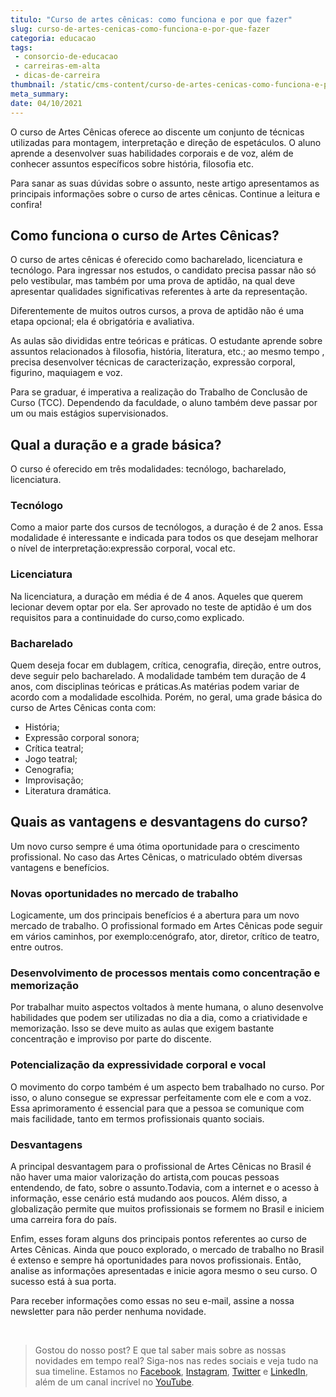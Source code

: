 ```yaml
---
titulo: "Curso de artes cênicas: como funciona e por que fazer"
slug: curso-de-artes-cenicas-como-funciona-e-por-que-fazer
categoria: educacao
tags:
 - consorcio-de-educacao
 - carreiras-em-alta
 - dicas-de-carreira
thumbnail: /static/cms-content/curso-de-artes-cenicas-como-funciona-e-por-que-fazer.jpeg
meta_summary: 
date: 04/10/2021
---
```

O curso de Artes Cênicas oferece ao discente um conjunto de técnicas utilizadas para montagem, interpretação e direção de espetáculos. O aluno aprende a desenvolver suas habilidades corporais e de voz, além de conhecer assuntos específicos sobre história, filosofia etc.

Para sanar as suas dúvidas sobre o assunto, neste artigo apresentamos as principais informações sobre o curso de artes cênicas. Continue a leitura e confira!

Como funciona o curso de Artes Cênicas?
---------------------------------------

O curso de artes cênicas é oferecido como bacharelado, licenciatura e tecnólogo. Para ingressar nos estudos, o candidato precisa passar não só pelo vestibular, mas também por uma prova de aptidão, na qual deve apresentar qualidades significativas referentes à arte da representação.

Diferentemente de muitos outros cursos, a prova de aptidão não é uma etapa opcional; ela é obrigatória e avaliativa.

As aulas são divididas entre teóricas e práticas. O estudante aprende sobre assuntos relacionados à filosofia, história, literatura, etc.; ao mesmo tempo , precisa desenvolver técnicas de caracterização, expressão corporal, figurino, maquiagem e voz.

Para se graduar, é imperativa a realização do Trabalho de Conclusão de Curso (TCC). Dependendo da faculdade, o aluno também deve passar por um ou mais estágios supervisionados.

Qual a duração e a grade básica?
--------------------------------

O curso é oferecido em três modalidades: tecnólogo, bacharelado, licenciatura.

### Tecnólogo

Como a maior parte dos cursos de tecnólogos, a duração é de 2 anos. Essa modalidade é interessante e indicada para todos os que desejam melhorar o nível de interpretação:expressão corporal, vocal etc.

### Licenciatura

Na licenciatura, a duração em média é de 4 anos. Aqueles que querem lecionar devem optar por ela. Ser aprovado no teste de aptidão é um dos requisitos para a continuidade do curso,como explicado.

### Bacharelado

Quem deseja focar em dublagem, crítica, cenografia, direção, entre outros, deve seguir pelo bacharelado. A modalidade também tem duração de 4 anos, com disciplinas teóricas e práticas.As matérias podem variar de acordo com a modalidade escolhida. Porém, no geral, uma grade básica do curso de Artes Cênicas conta com:

- História;
- Expressão corporal sonora;
- Crítica teatral;
- Jogo teatral;
- Cenografia;
- Improvisação;
- Literatura dramática.

Quais as vantagens e desvantagens do curso?
-------------------------------------------

Um novo curso sempre é uma ótima oportunidade para o crescimento profissional. No caso das Artes Cênicas, o matriculado obtém diversas vantagens e benefícios.

### Novas oportunidades no mercado de trabalho

Logicamente, um dos principais benefícios é a abertura para um novo mercado de trabalho. O profissional formado em Artes Cênicas pode seguir em vários caminhos, por exemplo:cenógrafo, ator, diretor, crítico de teatro, entre outros.

### Desenvolvimento de processos mentais como concentração e memorização

Por trabalhar muito aspectos voltados à mente humana, o aluno desenvolve habilidades que podem ser utilizadas no dia a dia, como a criatividade e memorização. Isso se deve muito as aulas que exigem bastante concentração e improviso por parte do discente.

### Potencialização da expressividade corporal e vocal

O movimento do corpo também é um aspecto bem trabalhado no curso. Por isso, o aluno consegue se expressar perfeitamente com ele e com a voz. Essa aprimoramento é essencial para que a pessoa se comunique com mais facilidade, tanto em termos profissionais quanto sociais.

### Desvantagens

A principal desvantagem para o profissional de Artes Cênicas no Brasil é não haver uma maior valorização do artista,com poucas pessoas entendendo, de fato, sobre o assunto.Todavia, com a internet e o acesso à informação, esse cenário está mudando aos poucos. Além disso, a globalização permite que muitos profissionais se formem no Brasil e iniciem uma carreira fora do país.

Enfim, esses foram alguns dos principais pontos referentes ao curso de Artes Cênicas. Ainda que pouco explorado, o mercado de trabalho no Brasil é extenso e sempre há oportunidades para novos profissionais. Então, analise as informações apresentadas e inicie agora mesmo o seu curso. O sucesso está à sua porta.

Para receber informações como essas no seu e-mail, assine a nossa newsletter para não perder nenhuma novidade.

‍

> Gostou do nosso post? E que tal saber mais sobre as nossas novidades em tempo real? Siga-nos nas redes sociais e veja tudo na sua timeline. Estamos no [Facebook](https://www.facebook.com/embracon/), [Instagram](https://www.instagram.com/embraconoficial/), [Twitter](https://twitter.com/embracon) e [LinkedIn](https://www.linkedin.com/company/1018875/), além de um canal incrível no [YouTube](https://www.youtube.com/channel/UCL-Y0mv9zc73Iek48NLUBzQ).
